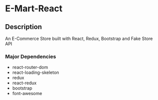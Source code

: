 # E-Mart-React

## Description
An E-Commerce Store built with React, Redux, Bootstrap and Fake Store API

### Major Dependencies
- react-router-dom
- react-loading-skeleton
- redux
- react-redux
- bootstrap
- font-awesome